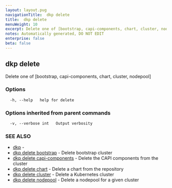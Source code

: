 ```yaml
---
layout: layout.pug
navigationTitle:  dkp delete
title:  dkp delete
menuWeight: 10
excerpt: Delete one of [bootstrap, capi-components, chart, cluster, nodepool]
notes: Automatically generated, DO NOT EDIT
enterprise: false
beta: false
---
```

<!-- vale off -->
<!-- markdownlint-disable -->

## dkp delete

Delete one of [bootstrap, capi-components, chart, cluster, nodepool]

### Options

```
  -h, --help   help for delete
```

### Options inherited from parent commands

```
  -v, --verbose int   Output verbosity
```

### SEE ALSO

* [dkp](/dkp/kommander/2.2/cli/dkp/)	 - 
* [dkp delete bootstrap](/dkp/kommander/2.2/cli/dkp/delete/bootstrap/)	 - Delete bootstrap cluster
* [dkp delete capi-components](/dkp/kommander/2.2/cli/dkp/delete/capi-components/)	 - Delete the CAPI components from the cluster
* [dkp delete chart](/dkp/kommander/2.2/cli/dkp/delete/chart/)	 - Delete a chart from the repository
* [dkp delete cluster](/dkp/kommander/2.2/cli/dkp/delete/cluster/)	 - Delete a Kubernetes cluster
* [dkp delete nodepool](/dkp/kommander/2.2/cli/dkp/delete/nodepool/)	 - Delete a nodepool for a given cluster

